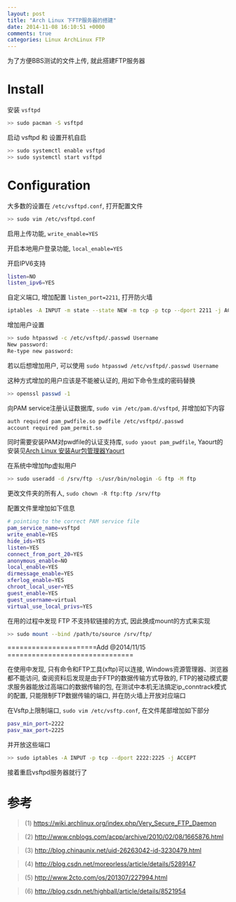 ```yaml
---
layout: post
title: "Arch Linux 下FTP服务器的搭建"
date: 2014-11-08 16:10:51 +0000
comments: true
categories: Linux ArchLinux FTP
---
```


为了方便BBS测试的文件上传, 就此搭建FTP服务器

# Install

安装 `vsftpd`

```bash
>> sudo pacman -S vsftpd
```

启动 vsftpd 和 设置开机自启

```bash
>> sudo systemctl enable vsftpd
>> sudo systemctl start vsftpd
```

# Configuration

大多数的设置在 `/etc/vsftpd.conf`, 打开配置文件

```bash
>> sudo vim /etc/vsftpd.conf
```

启用上传功能, `write_enable=YES`

开启本地用户登录功能, `local_enable=YES`

开启IPV6支持

```bash
listen=NO
listen_ipv6=YES
```

自定义端口, 增加配置 `listen_port=2211`, 打开防火墙

```bash
iptables -A INPUT -m state --state NEW -m tcp -p tcp --dport 2211 -j ACCEPT
```

增加用户设置

```bash
>> sudo htpasswd -c /etc/vsftpd/.passwd Username
New password:
Re-type new password:
```

若以后想增加用户, 可以使用 `sudo htpasswd /etc/vsftpd/.passwd Username`

这种方式增加的用户应该是不能被认证的, 用如下命令生成的密码替换

```bash
>> openssl passwd -1
```

向PAM service注册认证数据库, `sudo vim /etc/pam.d/vsftpd`, 并增加如下内容

```bash
auth required pam_pwdfile.so pwdfile /etc/vsftpd/.passwd
account required pam_permit.so
```

同时需要安装PAM对pwdfile的认证支持库, `sudo yaout pam_pwdfile`, Yaourt的安装见[Arch Linux 安装Aur包管理器Yaourt](/blog/2014/11/09/yaourt/)

在系统中增加ftp虚拟用户

```bash
>> sudo useradd -d /srv/ftp -s/usr/bin/nologin -G ftp -M ftp
```

更改文件夹的所有人, `sudo chown -R ftp:ftp /srv/ftp`

配置文件里增加如下信息

```bash
# pointing to the correct PAM service file
pam_service_name=vsftpd
write_enable=YES
hide_ids=YES
listen=YES
connect_from_port_20=YES
anonymous_enable=NO
local_enable=YES
dirmessage_enable=YES
xferlog_enable=YES
chroot_local_user=YES
guest_enable=YES
guest_username=virtual
virtual_use_local_privs=YES
```

在用的过程中发现 FTP 不支持软链接的方式, 因此换成mount的方式来实现

```bash
>> sudo mount --bind /path/to/source /srv/ftp/
```

======================Add @2014/11/15 ===============================

在使用中发现, 只有命令和FTP工具(xftp)可以连接, Windows资源管理器、浏览器都不能访问, 查阅资料后发现是由于FTP的数据传输方式导致的, FTP的被动模式要求服务器能放过高端口的数据传输的包, 在测试中本机无法搞定ip_conntrack模式的配置, 只能限制FTP数据传输的端口, 并在防火墙上开放对应端口

在Vsftp上限制端口, `sudo vim /etc/vsftp.conf`, 在文件尾部增加如下部分

```bash
pasv_min_port=2222
pasv_max_port=2225
```

并开放这些端口

```bash
>> sudo iptables -A INPUT -p tcp --dport 2222:2225 -j ACCEPT
```

接着重启vsftpd服务器就行了

# 参考
  
> (1) https://wiki.archlinux.org/index.php/Very_Secure_FTP_Daemon

> (2) http://www.cnblogs.com/acpp/archive/2010/02/08/1665876.html

> (3) http://blog.chinaunix.net/uid-26263042-id-3230479.html

> (4) http://blog.csdn.net/moreorless/article/details/5289147

> (5) http://www.2cto.com/os/201307/227994.html

> (6) http://blog.csdn.net/highball/article/details/8521954
